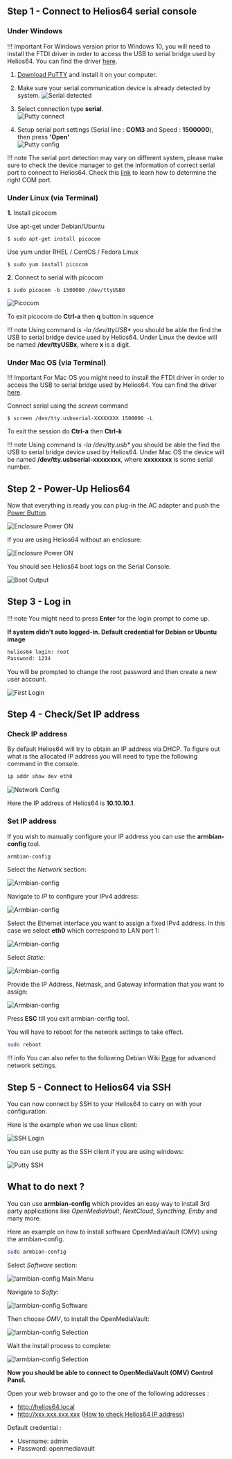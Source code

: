 ##  **Step 1** - Connect to Helios64 serial console

### Under Windows

!!! Important
    For Windows version prior to Windows 10, you will need to install the FTDI driver in order to access the USB to serial bridge used by Helios64. You can find the driver [here](https://www.ftdichip.com/Drivers/VCP.htm).

1. [Download PuTTY](https://www.chiark.greenend.org.uk/~sgtatham/putty/latest.html) and install it on your computer.

2. Make sure your serial communication device is already detected by system.
![Serial detected](/helios64/install/img/serial-port.png)

2. Select connection type **serial**.<br>
![Putty connect](/helios64/install/img/putty-connect.png)

3. Setup serial port settings (Serial line : **COM3** and Speed : **1500000**), then press **'Open'**<br>
![Putty config](/helios64/install/img/putty-connect2.png)

!!! note
    The serial port detection may vary on different system, please make sure to check the device manager to get the information of correct serial port to connect to Helios64. Check this [link](https://tnp.uservoice.com/knowledgebase/articles/172101-determining-the-com-port-of-a-usb-to-serial-adapte) to learn how to determine the right COM port.


### Under Linux (via Terminal)

**1.** Install picocom

Use apt-get under Debian/Ubuntu

    $ sudo apt-get install picocom

Use yum under RHEL / CentOS / Fedora Linux

    $ sudo yum install picocom

**2.** Connect to serial with picocom

    $ sudo picocom -b 1500000 /dev/ttyUSB0

![Picocom](/helios64/install/img/picocom.png)

To exit picocom do **Ctrl-a** then **q** button in squence

!!! note
    Using command _ls -la /dev/ttyUSB*_ you should be able the find the USB to serial bridge device used by Helios64. Under Linux the device will be named **/dev/ttyUSBx**, where **x** is a digit.


### Under Mac OS (via Terminal)

!!! Important
    For Mac OS you might need to install the FTDI driver in order to access the USB to serial bridge used by Helios64. You can find the driver [here](https://www.ftdichip.com/Drivers/VCP.htm).

Connect serial using the *screen* command

    $ screen /dev/tty.usbserial-XXXXXXXX 1500000 -L

To exit the session do **Ctrl-a** then **Ctrl-k**

!!! note
    Using command _ls -la /dev/tty.usb*_ you should be able the find the USB to serial bridge device used by Helios64. Under Mac OS the device will be named **/dev/tty.usbserial-xxxxxxxx**, where **xxxxxxxx** is some serial number.

## **Step 2** - Power-Up Helios64

Now that everything is ready you can plug-in the AC adapter and push the [Power Button](/helios64/button/).

![Enclosure Power ON](/helios64/install/img/power-on_A.png)

If you are using Helios64 without an enclosure:

![Enclosure Power ON](/helios64/install/img/power-on_B.png)

You should see Helios64 boot logs on the Serial Console.

![Boot Output](/helios64/install/img/boot-output.png)

## **Step 3** - Log in

!!! note
    You might need to press **Enter** for the login prompt to come up.

**If system didn't auto logged-in. Default credential for Debian or Ubuntu image**

```bash
helios64 login: root
Password: 1234
```

You will be prompted to change the root password and then create a new user account.

![First Login](/helios64/install/img/first-login.png)

## **Step 4** - Check/Set IP address

### Check IP address

By default Helios64 will try to obtain an IP address via DHCP. To figure out what is the allocated IP address you will need to type the following command in the console.

```bash
ip addr show dev eth0
```

![Network Config](/helios64/install/img/ifconfig.png)

Here the IP address of Helios64 is **10.10.10.1**.

### Set IP address

If you wish to manually configure your IP address you can use the **armbian-config** tool.

```bash
armbian-config
```

Select the *Network* section:

![Armbian-config](/helios64/install/img/armbian-config.png)

Navigate to *IP* to configure your IPv4 address:

![Armbian-config](/helios64/install/img/armbian-config-network.png)

Select the Ethernet interface you want to assign a fixed IPv4 address. In this case we select **eth0** which correspond to LAN port 1:

![Armbian-config](/helios64/install/img/armbian-config-eth-select.png)

Select *Static*:

![Armbian-config](/helios64/install/img/armbian-config-ip-static.png)

Provide the IP Address, Netmask, and Gateway information that you want to assign:

![Armbian-config](/helios64/install/img/armbian-config-ip-set.png)

Press **ESC** till you exit armbian-config tool.

You will have to reboot for the network settings to take effect.
```bash
sudo reboot
```

!!! info
    You can also refer to the following Debian Wiki [Page](https://wiki.debian.org/NetworkConfiguration#Setting_up_an_Ethernet_Interface) for advanced network settings.

## **Step 5** - Connect to Helios64 via SSH

You can now connect by SSH to your Helios64 to carry on with your configuration.

Here is the example when we use linux client:

![SSH Login](/helios64/install/img/ssh_login.png)

You can use putty as the SSH client if you are using windows:

![Putty SSH](/helios64/install/img/putty_ssh.png)

## **What to do next ?**

You can use **armbian-config** which provides an easy way to install 3rd party applications like *OpenMediaVault*, *NextCloud*, *Syncthing*, *Emby* and many more.

Here an example on how to install software OpenMediaVault (OMV) using the armbian-config.

```bash
sudo armbian-config
```

Select *Software* section:

![!armbian-config Main Menu](/helios64/img/omv/install-1.png)

Navigate to *Softy*:

![!armbian-config Software](/helios64/img/omv/install-2.png)

Then choose *OMV*, to install the OpenMediaVault:

![!armbian-config Selection](/helios64/img/omv/install-3.png)

Wait the install process to complete:

![!armbian-config Selection](/helios64/img/omv/install-4.png)

**Now you should be able to connect to OpenMediaVault (OMV) Control Panel.**

Open your web browser and go to the one of the following addresses :

- http://helios64.local
- http://xxx.xxx.xxx.xxx ([How to check Helios64 IP address](#step-7-checkset-ip-address))

Default credential :

- Username: admin
- Password: openmediavault
